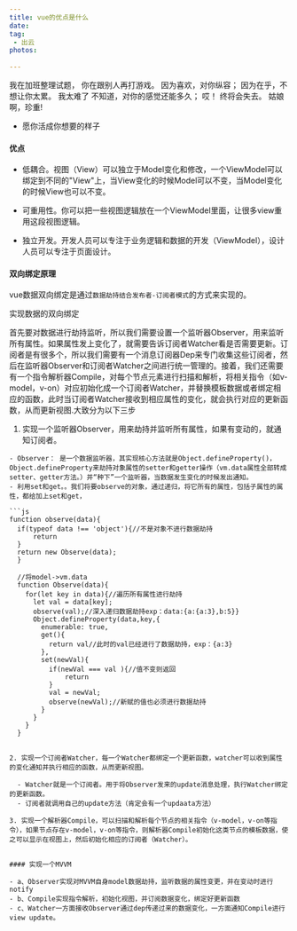 ```yaml
---
title: vue的优点是什么
date:
tag:
 - 出云
photos:
 
---
```

<!-- 引言（简介） -->
  我在加班整理试题，
  你在跟别人再打游戏。
  因为喜欢，对你纵容；
  因为在乎，不想让你太累。
  我太难了
  不知道，对你的感觉还能多久；
  哎！ 终将会失去。
  姑娘啊，珍重! 
   - 愿你活成你想要的样子
<!--more-->

<!-- 详细内容 -->
#### 优点
  - 低耦合。视图（View）可以独立于Model变化和修改，一个ViewModel可以绑定到不同的"View"上，当View变化的时候Model可以不变，当Model变化的时候View也可以不变。
 
  - 可重用性。你可以把一些视图逻辑放在一个ViewModel里面，让很多view重用这段视图逻辑。
  
  - 独立开发。开发人员可以专注于业务逻辑和数据的开发（ViewModel），设计人员可以专注于页面设计。

#### 双向绑定原理
  vue数据双向绑定是通过`数据劫持结合发布者-订阅者模式`的方式来实现的。

  实现数据的双向绑定

  首先要对数据进行劫持监听，所以我们需要设置一个监听器Observer，用来监听所有属性。如果属性发上变化了，就需要告诉订阅者Watcher看是否需要更新。订阅者是有很多个，所以我们需要有一个消息订阅器Dep来专门收集这些订阅者，然后在监听器Observer和订阅者Watcher之间进行统一管理的。接着，我们还需要有一个指令解析器Compile，对每个节点元素进行扫描和解析，将相关指令（如v-model，v-on）对应初始化成一个订阅者Watcher，并替换模板数据或者绑定相应的函数，此时当订阅者Watcher接收到相应属性的变化，就会执行对应的更新函数，从而更新视图.大致分为以下三步

  1. 实现一个监听器Observer，用来劫持并监听所有属性，如果有变动的，就通知订阅者。

    - Observer： 是一个数据监听器，其实现核心方法就是Object.defineProperty()，Object.defineProperty来劫持对象属性的setter和getter操作（vm.data属性全部转成setter、getter方法。）并“种下”一个监听器，当数据发生变化的时候发出通知。
    - 利用set和get。。我们将要observe的对象，通过递归，将它所有的属性，包括子属性的属性，都给加上set和get，

    ```js
    function observe(data){ 
      if(typeof data !== 'object'){//不是对象不进行数据劫持
          return
      }
      return new Observe(data);
      }

      //将model->vm.data
      function Observe(data){
        for(let key in data){//遍历所有属性进行劫持
          let val = data[key];
          observe(val);//深入递归数据劫持exp：data:{a:{a:3},b:5}}
          Object.defineProperty(data,key,{
            enumerable: true,
            get(){
              return val//此时的val已经进行了数据劫持，exp：{a:3}
            },
            set(newVal){
              if(newVal === val ){//值不变则返回
                  return
              }
              val = newVal;
              observe(newVal);//新赋的值也必须进行数据劫持
            }
          }
        }
      }
  ```

  2. 实现一个订阅者Watcher，每一个Watcher都绑定一个更新函数，watcher可以收到属性的变化通知并执行相应的函数，从而更新视图。

    - Watcher就是一个订阅者。用于将Observer发来的update消息处理，执行Watcher绑定的更新函数。
    - 订阅者就调用自己的update方法（肯定会有一个updaata方法）

  3. 实现一个解析器Compile，可以扫描和解析每个节点的相关指令（v-model，v-on等指令），如果节点存在v-model，v-on等指令，则解析器Compile初始化这类节点的模板数据，使之可以显示在视图上，然后初始化相应的订阅者（Watcher）。


#### 实现一个MVVM

- a、Observer实现对MVVM自身model数据劫持，监听数据的属性变更，并在变动时进行notify
- b、Compile实现指令解析，初始化视图，并订阅数据变化，绑定好更新函数
- c、Watcher一方面接收Observer通过dep传递过来的数据变化，一方面通知Compile进行view update。
